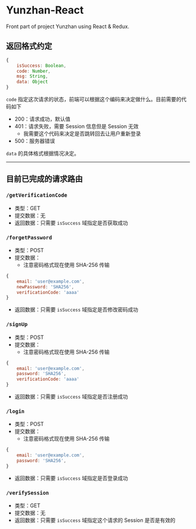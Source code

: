 # Yunzhan-React
Front part of project Yunzhan using React &amp; Redux.

## 返回格式约定

```js
{
    isSuccess: Boolean,
    code: Number,
    msg: String,
    data: Object
}
```

`code` 指定这次请求的状态，前端可以根据这个编码来决定做什么。目前需要的代码如下

- 200：请求成功，默认值
- 401：请求失败，需要 Session 信息但是 Session 无效
    - 我需要这个代码来决定是否跳转回去让用户重新登录
- 500：服务器错误

`data` 的具体格式根据情况决定。

---

## 目前已完成的请求路由

### `/getVerificationCode`

- 类型：GET
- 提交数据：无
- 返回数据：只需要 `isSuccess` 域指定是否获取成功

### `/forgetPassword`

- 类型：POST
- 提交数据：
    - 注意密码格式现在使用 SHA-256 传输
```js
{
    email: 'user@example.com',
    newPassword: 'SHA256',
    verificationCode: 'aaaa'
}
```
- 返回数据：只需要 `isSuccess` 域指定是否修改密码成功

### `/signUp`

- 类型：POST
- 提交数据：
    - 注意密码格式现在使用 SHA-256 传输
```js
{
    email: 'user@example.com',
    password: 'SHA256',
    verificationCode: 'aaaa'
}
```
- 返回数据：只需要 `isSuccess` 域指定是否注册成功

### `/login`

- 类型：POST
- 提交数据：
    - 注意密码格式现在使用 SHA-256 传输
```js
{
    email: 'user@example.com',
    password: 'SHA256',
}
```
- 返回数据：只需要 `isSuccess` 域指定是否登录成功

### `/verifySession`

- 类型：GET
- 提交数据：无
- 返回数据：只需要 `isSuccess` 域指定这个请求的 Session 是否是有效的